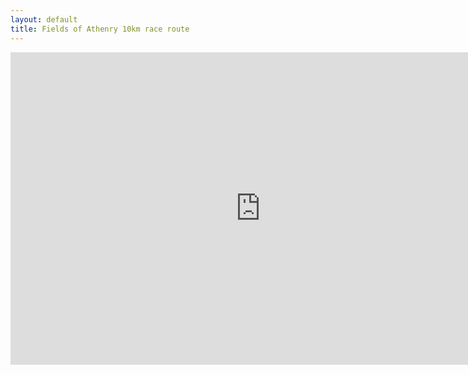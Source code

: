 ```yaml
---
layout: default
title: Fields of Athenry 10km race route
---
```

<iframe id="mmf_blog_map" src="http://www.mapmyrun.com/routes/view/embedded/1287018" height="500px" width="800px" frameborder="0">
</iframe>
